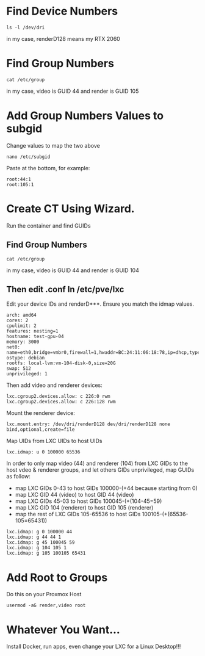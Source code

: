 # Find Device Numbers
```
ls -l /dev/dri
```
in my case,
renderD128 means my RTX 2060

# Find Group Numbers
```
cat /etc/group
```
in my case,
video is GUID 44 and render is GUID 105

# Add Group Numbers Values to subgid
Change values to map the two above
```
nano /etc/subgid
```
Paste at the bottom, for example:
```
root:44:1
root:105:1
```

# Create CT Using Wizard. 
Run the container and find GUIDs
## Find Group Numbers
```
cat /etc/group
```
in my case,
video is GUID 44 and render is GUID 104

## Then edit .conf In /etc/pve/lxc
Edit your device IDs and renderD***. Ensure you match the idmap values. 

```
arch: amd64
cores: 2
cpulimit: 2
features: nesting=1
hostname: test-gpu-04
memory: 3000
net0: name=eth0,bridge=vmbr0,firewall=1,hwaddr=BC:24:11:06:18:78,ip=dhcp,type=veth
ostype: debian
rootfs: local-lvm:vm-104-disk-0,size=20G
swap: 512
unprivileged: 1
```
Then add video and renderer devices:
```
lxc.cgroup2.devices.allow: c 226:0 rwm
lxc.cgroup2.devices.allow: c 226:128 rwm
```
Mount the renderer device:
```
lxc.mount.entry: /dev/dri/renderD128 dev/dri/renderD128 none bind,optional,create=file
```
Map UIDs from LXC UIDs to host UIDs
```
lxc.idmap: u 0 100000 65536
```
In order to only map video (44) and renderer (104) from LXC GIDs to the host vdeo & renderer groups, and let others GIDs unprivileged, map GUIDs as follow:
- map LXC GIDs 0-43 to host GIDs 100000-(+44 because starting from 0)
- map LXC GID 44 (video) to host GID 44 (video)
- map LXC GIDs 45-03 to host GIDs 100045-(+(104-45=59)
- map LXC GID 104 (renderer) to host GID 105 (renderer)
- map the rest of LXC GIDs 105-65536 to host GIDs 100105-(+(65536-105=65431))
```
lxc.idmap: g 0 100000 44
lxc.idmap: g 44 44 1
lxc.idmap: g 45 100045 59
lxc.idmap: g 104 105 1
lxc.idmap: g 105 100105 65431
```

# Add Root to Groups
Do this on your Proxmox Host
```
usermod -aG render,video root
```

# Whatever You Want...
Install Docker, run apps, even change your LXC for a Linux Desktop!!!
